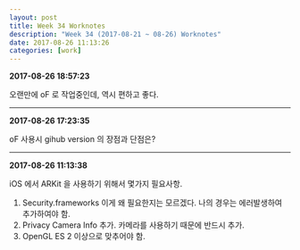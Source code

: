 ```yaml
---
layout: post
title: Week 34 Worknotes
description: "Week 34 (2017-08-21 ~ 08-26) Worknotes"
date: 2017-08-26 11:13:26
categories: [work]
---
```

**2017-08-26 18:57:23**

오랜만에 oF 로 작업중인데, 역시 편하고 좋다.

---
**2017-08-26 17:23:35**

oF 사용시 gihub version 의 장점과 단점은?

---                         
**2017-08-26 11:13:38**

iOS 에서 ARKit 을 사용하기 위해서 몇가지 필요사항.	
1. Security.frameworks 이게 왜 필요한지는 모르겠다. 나의 경우는 에러발생하여 추가하여야 함.		
2. Privacy Camera Info 추가. 카메라를 사용하기 때문에 반드시 추가.			
3. OpenGL ES 2 이상으로 맞추어야 함.			

